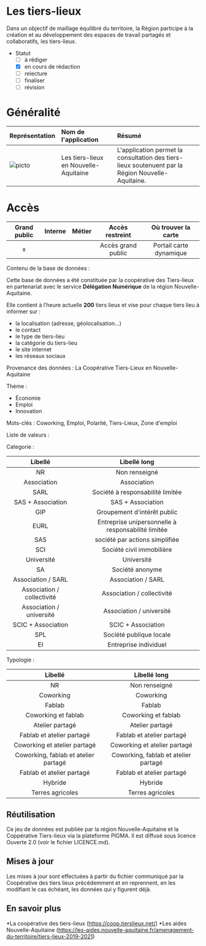 Les tiers-lieux
====

Dans un objectif de maillage équilibré du territoire, la Région participe à la création et au développement des espaces de travail partagés et collaboratifs, les tiers-lieux.


* Statut
  - [ ] à rédiger
  - [x] en cours de rédaction
  - [ ] relecture
  - [ ] finaliser
  - [ ] révision

# Généralité

|Représentation| Nom de l'application |Résumé|
|:---|:---|:---|
|![picto](/doc/img/tierslieu_bleu.png)| Les tiers-lieux en Nouvelle-Aquitaine| L'application permet la consultation des tiers-lieux soutenuent par la Région Nouvelle-Aquitaine.|


# Accès

| Grand public | Interne | Métier | Accès restreint |  Où trouver la carte |
|:--:|:--:|:--:|:--:| :--:|
| x| |  | Accès grand public | Portail carte dynamique |

  
Contenu de la base de données :

Cette base de données a été constituée par la coopérative des Tiers-lieux en partenariat avec le service **Délégation Numérique** de la région Nouvelle-Aquitaine.

Elle contient à l’heure actuelle **200** tiers lieux et vise pour chaque tiers lieu à informer sur :
* la localisation (adresse, géolocalisation…)
* le contact
* le type de tiers-lieu
* la catégorie du tiers-lieu
* le site internet
* les réseaux sociaux


Provenance des données :
La Coopérative Tiers-Lieux en Nouvelle-Aquitaine

Thème :
* Économie
* Emploi
* Innovation

Mots-clés :
Coworking, Emploi, Polarité, Tiers-Lieux, Zone d'emploi

 
 

Liste de valeurs :

Categorie :

| Libellé | Libellé long |
| :--: | :--: |
| NR | Non renseigné |
| Association | Association |
| SARL | Société à responsabilité limitée |
| SAS + Association | SAS + Association |
| GIP | Groupement d'intérêt public |
| EURL | Entreprise unipersonnelle à responsabilité limitée |
| SAS | société par actions simplifiée |
| SCI | Société civil immobilière |
| Université | Université |
| SA | Société anonyme |
| Association / SARL | Association / SARL |
| Association / collectivité | Association / collectivité |
| Association / université | Association / université |
| SCIC + Association | SCIC + Association |
| SPL | Société publique locale |
| EI | Entreprise individuel |


Typologie :

| Libellé | Libellé long |
| :--: | :--: |
| NR | Non renseigné |
| Coworking | Coworking |
| Fablab | Fablab |
| Coworking et fablab | Coworking et fablab |
| Atelier partagé | Atelier partagé |
| Fablab et atelier partagé | Fablab et atelier partagé |
| Coworking et atelier partagé | Coworking et atelier partagé |
| Coworking, fablab et atelier partagé | Coworking, fablab et atelier partagé |
| Fablab et atelier partagé | Fablab et atelier partagé |
| Hybride | Hybride |
| Terres agricoles |Terres agricoles |


## Réutilisation
Ce jeu de données est publiée par la région Nouvelle-Aquitaine et la Coppérative Tiers-lieux via la plateforme PIGMA. Il est diffusé sous licence Ouverte 2.0 (voir le fichier LICENCE.md).


## Mises à jour
Les mises à jour sont effectuées à partir du fichier communiqué par la Coopérative des tiers lieux précédemment et en reprennent, en les modifiant le cas échéant, les données qui y figurent déjà.

## En savoir plus
*La coopérative des tiers-lieux (https://coop.tierslieux.net/)
*Les aides Nouvelle-Aquitaine (https://les-aides.nouvelle-aquitaine.fr/amenagement-du-territoire/tiers-lieux-2019-2021)
